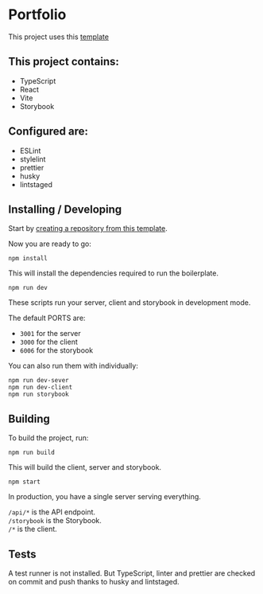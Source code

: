 # Portfolio 

This project uses this [template](https://github.com/davidwobido/template)

## This project contains:

- TypeScript
- React
- Vite
- Storybook

## Configured are:

- ESLint
- stylelint
- prettier
- husky
- lintstaged

## Installing / Developing

Start by [creating a repository from this template](https://docs.github.com/en/github/creating-cloning-and-archiving-repositories/creating-a-repository-on-github/creating-a-repository-from-a-template).

Now you are ready to go:

```shell
npm install
```

This will install the dependencies required to run the boilerplate.

```shell
npm run dev
```

These scripts run your server, client and storybook in development mode.

The default PORTS are:

- `3001` for the server
- `3000` for the client
- `6006` for the storybook

You can also run them with individually:

```shell
npm run dev-sever
npm run dev-client
npm run storybook
```


## Building

To build the project, run:

```shell
npm run build
```

This will build the client, server and storybook.

```shell
npm start
```

In production, you have a single server serving everything.

`/api/*` is the API endpoint.  
`/storybook` is the Storybook.  
`/*` is the client.

## Tests

A test runner is not installed. But TypeScript, linter and prettier are checked on commit and push thanks to husky and lintstaged.
